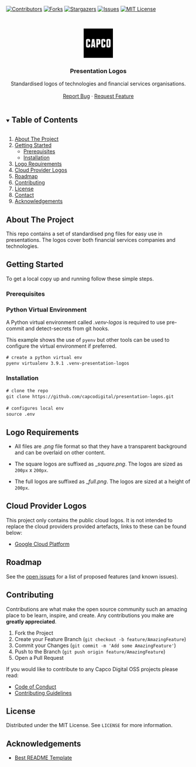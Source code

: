 [![Contributors][contributors-shield]][contributors-url]
[![Forks][forks-shield]][forks-url]
[![Stargazers][stars-shield]][stars-url]
[![Issues][issues-shield]][issues-url]
[![MIT License][license-shield]][license-url]

<!-- PROJECT LOGO -->
<br />
<p align="center">
  <a href="https://github.com/capcodigital/logos">
    <img src="images/logo.png" alt="Logo" width="80" height="80">
  </a>

  <h3 align="center">Presentation Logos</h3>

  <p align="center">
    Standardised logos of technologies and financial services organisations.
    <br />
    <br />
    <a href="https://github.com/capcodigital/logos/issues">Report Bug</a>
    ·
    <a href="https://github.com/capcodigital/logos/issues">Request Feature</a>
  </p>
</p>

<!-- TABLE OF CONTENTS -->
<details open="open">
  <summary><h2 style="display: inline-block">Table of Contents</h2></summary>
  <ol>
    <li>
      <a href="#about-the-project">About The Project</a>
    </li>
    <li>
      <a href="#getting-started">Getting Started</a>
      <ul>
        <li><a href="#prerequisites">Prerequisites</a></li>
        <li><a href="#installation">Installation</a></li>
      </ul>
    </li>
    <li><a href="#requirements">Logo Requirements</a></li>
    <li><a href="#cloud">Cloud Provider Logos</a></li>
    <li><a href="#roadmap">Roadmap</a></li>
    <li><a href="#contributing">Contributing</a></li>
    <li><a href="#license">License</a></li>
    <li><a href="#contact">Contact</a></li>
    <li><a href="#acknowledgements">Acknowledgements</a></li>
  </ol>
</details>

<!-- ABOUT THE PROJECT -->
## About The Project

This repo contains a set of standardised png files for easy use in presentations.  The logos cover both financial services companies and technologies.

<!-- GETTING STARTED -->
## Getting Started

To get a local copy up and running follow these simple steps.

### Prerequisites

### Python Virtual Environment

A Python virtual environment called _.venv-logos_ is required to use pre-commit and detect-secrets from git hooks.

This example shows the use of `pyenv` but other tools can be used to configure the virtual environment if preferred.

```shell
# create a python virtual env
pyenv virtualenv 3.9.1 .venv-presentation-logos
```

### Installation

```shell
# clone the repo
git clone https://github.com/capcodigital/presentation-logos.git

# configures local env
source .env
```

## <a name="requirements"></a>Logo Requirements

* All files are _.png_ file format so that they have a transparent background and can be overlaid on other content.

* The square logos are suffixed as __square.png_.  The logos are sized as `200px` x `200px`.

* The full logos are suffixed as __full.png_.  The logos are sized at a height of `200px`.

## <a name="cloud"></a>Cloud Provider Logos

This project only contains the public cloud logos.  It is not intended to replace the cloud providers provided artefacts, links to these can be found below:

* [Google Cloud Platform](https://cloud.google.com/icons/)

<!-- ROADMAP -->
## Roadmap

See the [open issues](https://github.com/capcodigital/logos/issues) for a list of proposed features (and known issues).

<!-- CONTRIBUTING -->
## Contributing

Contributions are what make the open source community such an amazing place to be learn, inspire, and create. Any contributions you make are **greatly appreciated**.

1. Fork the Project
2. Create your Feature Branch (`git checkout -b feature/AmazingFeature`)
3. Commit your Changes (`git commit -m 'Add some AmazingFeature'`)
4. Push to the Branch (`git push origin feature/AmazingFeature`)
5. Open a Pull Request

If you would like to contribute to any Capco Digital OSS projects please read:

* [Code of Conduct](https://github.com/capcodigital/.github/blob/master/CODE_OF_CONDUCT.md)
* [Contributing Guidelines](https://github.com/capcodigital/.github/blob/master/CONTRIBUTING.md)

<!-- LICENSE -->
## License

Distributed under the MIT License. See `LICENSE` for more information.

<!-- ACKNOWLEDGEMENTS -->
## Acknowledgements

* [Best README Template](https://github.com/othneildrew/Best-README-Template/blob/master/README.md)

<!-- MARKDOWN LINKS & IMAGES -->
<!-- https://www.markdownguide.org/basic-syntax/#reference-style-links -->
[contributors-shield]: https://img.shields.io/github/contributors/capcodigital/logos.svg?style=for-the-badge
[contributors-url]: https://github.com/capcodigital/logos/graphs/contributors
[forks-shield]: https://img.shields.io/github/forks/capcodigital/logos.svg?style=for-the-badge
[forks-url]: https://github.com/capcodigital/logos/network/members
[stars-shield]: https://img.shields.io/github/stars/capcodigital/logos.svg?style=for-the-badge
[stars-url]: https://github.com/capcodigital/logos/stargazers
[issues-shield]: https://img.shields.io/github/issues/capcodigital/logos.svg?style=for-the-badge
[issues-url]: https://github.com/capcodigital/logos/issues
[license-shield]: https://img.shields.io/github/license/capcodigital/logos.svg?style=for-the-badge
[license-url]: https://github.com/capcodigital/logos/blob/master/LICENSE
